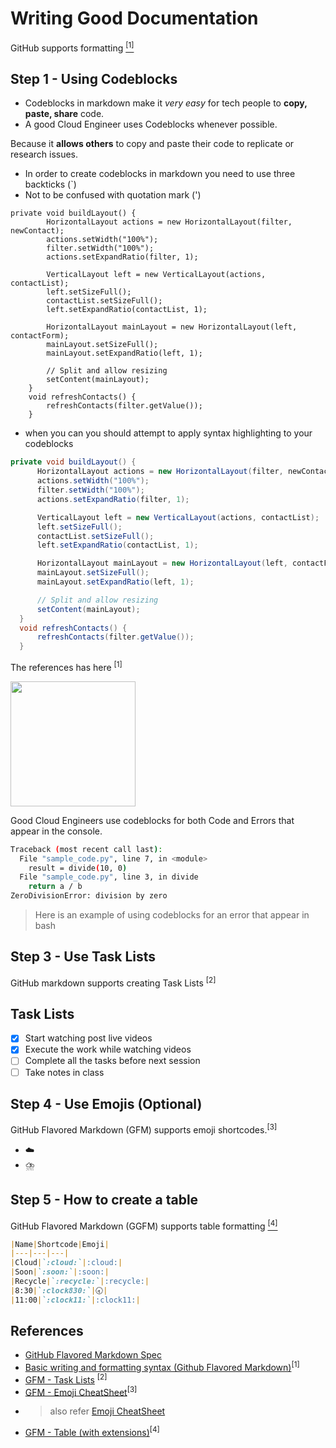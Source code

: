 # Writing Good Documentation

GitHub supports formatting [<sup>[1]</sup>](#references)

## Step 1 - Using Codeblocks

- Codeblocks in markdown make it *very easy* for tech people to **copy, paste, share** code. 
- A good Cloud Engineer uses Codeblocks whenever possible.

Because it __allows others__ to copy and paste their code to replicate or research issues.

- In order to create codeblocks in markdown you need to use three backticks  (`)
- Not to be confused with quotation mark (')

```
private void buildLayout() {
        HorizontalLayout actions = new HorizontalLayout(filter, newContact);
        actions.setWidth("100%");
        filter.setWidth("100%");
        actions.setExpandRatio(filter, 1);

        VerticalLayout left = new VerticalLayout(actions, contactList);
        left.setSizeFull();
        contactList.setSizeFull();
        left.setExpandRatio(contactList, 1);

        HorizontalLayout mainLayout = new HorizontalLayout(left, contactForm);
        mainLayout.setSizeFull();
        mainLayout.setExpandRatio(left, 1);

        // Split and allow resizing
        setContent(mainLayout);
    }
    void refreshContacts() {
        refreshContacts(filter.getValue());
    }
```

- when you can you should attempt to apply syntax highlighting to your codeblocks

```java
private void buildLayout() {
      HorizontalLayout actions = new HorizontalLayout(filter, newContact);
      actions.setWidth("100%");
      filter.setWidth("100%");
      actions.setExpandRatio(filter, 1);

      VerticalLayout left = new VerticalLayout(actions, contactList);
      left.setSizeFull();
      contactList.setSizeFull();
      left.setExpandRatio(contactList, 1);

      HorizontalLayout mainLayout = new HorizontalLayout(left, contactForm);
      mainLayout.setSizeFull();
      mainLayout.setExpandRatio(left, 1);

      // Split and allow resizing
      setContent(mainLayout);
  }
  void refreshContacts() {
      refreshContacts(filter.getValue());
  }
```
The references has here <sup>[1]</sup>

<img width="200px" src="https://github.com/Samba73/github-docs-example/assets/90577515/1dd03ee5-d534-4095-8a9d-41eeba2b5f59" />

Good Cloud Engineers use codeblocks for both Code and Errors that appear in the console.

```bash
Traceback (most recent call last):
  File "sample_code.py", line 7, in <module>
    result = divide(10, 0)
  File "sample_code.py", line 3, in divide
    return a / b
ZeroDivisionError: division by zero
```
> Here is an example of using codeblocks for an error that appear in bash



## Step 3 - Use Task Lists

GitHub markdown supports creating Task Lists <sup>[2]</sup>

## Task Lists

- [x] Start watching post live videos
- [x] Execute the work while watching videos
- [ ] Complete all the tasks before next session
- [ ] Take notes in class

## Step 4 - Use Emojis (Optional)

GitHub Flavored Markdown (GFM) supports emoji shortcodes.<sup>[3]</sup>
- :cloud:
- :cloud_with_lightning_and_rain:

## Step 5 - How to create a table 

GitHub Flavored Markdown (GGFM) supports table formatting [<sup>[4]</sup>](#references)

```md
|Name|Shortcode|Emoji|
|---|---|---|
|Cloud|`:cloud:`|:cloud:|
|Soon|`:soon:`|:soon:|
|Recycle|`:recycle:`|:recycle:|
|8:30|`:clock830:`|🕣|
|11:00|`:clock11:`|:clock11:|
```



## References

- [GitHub Flavored Markdown Spec](https://github.github.com/gfm/)
- [Basic writing and formatting syntax (Github Flavored Markdown)](https://docs.github.com/en/get-started/writing-on-github/getting-started-with-writing-and-formatting-on-github/basic-writing-and-formatting-syntax)<sup>[1]</sup>
- [GFM - Task Lists](https://docs.github.com/en/get-started/writing-on-github/getting-started-with-writing-and-formatting-on-github/basic-writing-and-formatting-syntax#task-lists) <sup>[2]</sup>
- [GFM - Emoji CheatSheet](https://github/com/ikatyang/emoji-cheat-sheet)<sup>[3]</sup>
- > also refer [Emoji CheatSheet](https://gist.github.com/rxaviers/7360908)
- [GFM - Table (with extensions)](https://github.github.com/gfm/#tables-extension-)<sup>[4]</sup> 
